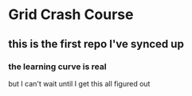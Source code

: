 # Grid Crash Course

## this is the first repo I've synced up

### the learning curve is real

but I can't wait until I get this all figured out
